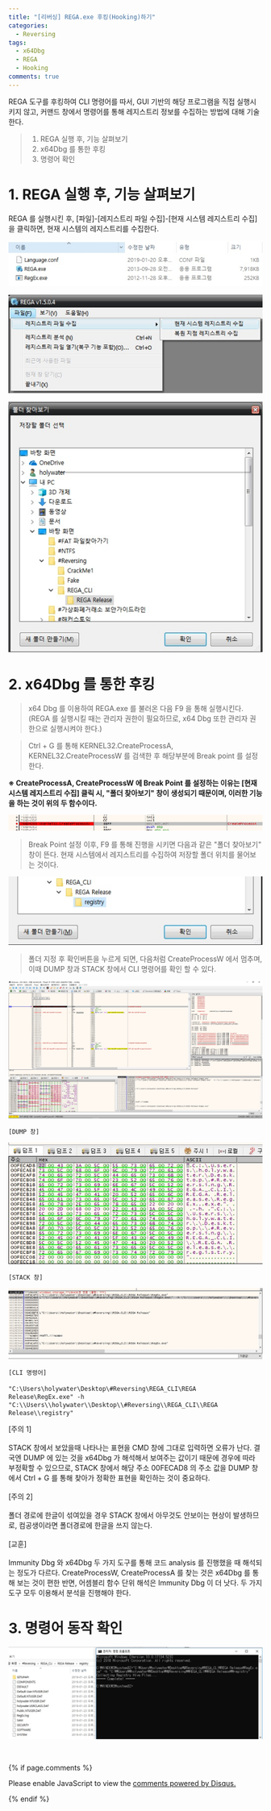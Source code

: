 ```yaml
---
title: "[리버싱] REGA.exe 후킹(Hooking)하기"
categories:
  - Reversing
tags:
  - x64Dbg
  - REGA
  - Hooking
comments: true
---
```


REGA 도구를 후킹하여 CLI 명령어를 따서, GUI 기반의 해당 프로그램을 직접 실행시키지 않고, 커맨드 창에서 명령어를 통해 레지스트리 정보를 수집하는 방법에 대해 기술한다.

> 1. REGA 실행 후, 기능 살펴보기
> 2. x64Dbg 를 통한 후킹
> 3. 명령어  확인

# 1. REGA 실행 후, 기능 살펴보기

REGA 를 실행시킨 후, [파일]-[레지스트리 파일 수집]-[현재 시스템 레지스트리 수집] 을 클릭하면, 현재 시스템의 레지스트리를 수집한다.

<center><p><img src="/assets/2019-01-23-post-REGA_CLI/1-1.jpg"></p></center>

<center><p><img src="/assets/2019-01-23-post-REGA_CLI/1-2.jpg"></p></center>

<center><p><img src="/assets/2019-01-23-post-REGA_CLI/1-3.jpg"></p></center>

# 2. x64Dbg 를 통한 후킹

> x64 Dbg 를 이용하여 REGA.exe 를 불러온 다음 F9 을 통해 실행시킨다.
(REGA 를 실행시킬 때는 관리자 권한이 필요하므로, x64 Dbg 또한 관리자 권한으로 실행시켜야 한다.)

> Ctrl + G 를 통해 KERNEL32.CreateProcessA, KERNEL32.CreateProcessW 를 검색한 후 해당부분에 Break point 를 설정한다.

**※ CreateProcessA, CreateProcessW 에 Break Point 를 설정하는 이유는 [현재 시스템 레지스트리 수집] 클릭 시, "폴더 찾아보기" 창이 생성되기 때문이며, 이러한 기능을 하는 것이 위의 두 함수이다.**

<center><p><img src="/assets/2019-01-23-post-REGA_CLI/2-2.jpg"></p></center>


> Break Point 설정 이후, F9 를 통해 진행을 시키면 다음과 같은 "폴더 찾아보기" 창이 뜬다. 현재 시스템에서 레지스트리를 수집하여 저장할 폴더 위치를 물어보는 것이다.

<center><p><img src="/assets/2019-01-23-post-REGA_CLI/2-3.jpg"></p></center>

> 폴더 지정 후 확인버튼을 누르게 되면, 다음처럼 CreateProcessW 에서 멈추며, 이때 DUMP 창과 STACK 창에서 CLI 명령어를 확인 할 수 있다.

<center><p><img src="/assets/2019-01-23-post-REGA_CLI/2-4.jpg"></p></center>

`[DUMP 창]`

<center><p><img src="/assets/2019-01-23-post-REGA_CLI/2-5.jpg"></p></center>

`[STACK 창]`

<center><p><img src="/assets/2019-01-23-post-REGA_CLI/2-6.jpg"></p></center>

```
[CLI 명령어]

"C:\Users\holywater\Desktop\#Reversing\REGA_CLI\REGA Release\RegEx.exe" -h "C:\\Users\\holywater\\Desktop\\#Reversing\\REGA_CLI\\REGA Release\\registry"
```

<div class="notice">
[주의 1]<br>
<br>
STACK 창에서 보았을때 나타나는 표현을 CMD 창에 그대로 입력하면 오류가 난다. 결국엔 DUMP 에 있는 것을 x64Dbg 가 해석해서 보여주는 값이기 때문에 경우에 따라 부정확할 수 있으므로, STACK 창에서 해당 주소 00FECAD8 의 주소 값을 DUMP 창에서 Ctrl + G 를 통해 찾아가 정확한 표현을 확인하는 것이 중요하다.
<br><br>
[주의 2]<br>
<br>
폴더 경로에 한글이 섞여있을 경우 STACK 창에서 아무것도 안보이는 현상이 발생하므로, 컴공생이라면 폴더경로에 한글을 쓰지 않는다.
<br><br>
[교훈]<br>
<br>
Immunity Dbg 와 x64Dbg 두 가지 도구를 통해 코드 analysis 를 진행했을 때 해석되는 정도가 다르다. CreateProcessW, CreateProcessA  를 찾는 것은 x64Dbg 를 통해 보는 것이 편한 반면, 어셈블리 함수 단위 해석은 Immunity Dbg 이 더 낫다. 두 가지 도구 모두 이용해서 분석을 진행해야 한다.
</div>

# 3. 명령어 동작 확인

<center><p><img src="/assets/2019-01-23-post-REGA_CLI/3.jpg"></p></center>

<br>

{% if page.comments %}

<div id="disqus_thread"></div>
<script>

/**
*  RECOMMENDED CONFIGURATION VARIABLES: EDIT AND UNCOMMENT THE SECTION BELOW TO INSERT DYNAMIC VALUES FROM YOUR PLATFORM OR CMS.
*  LEARN WHY DEFINING THESE VARIABLES IS IMPORTANT: https://disqus.com/admin/universalcode/#configuration-variables*/
/*
var disqus_config = function () {
this.page.url = PAGE_URL;  // Replace PAGE_URL with your page's canonical URL variable
this.page.identifier = PAGE_IDENTIFIER; // Replace PAGE_IDENTIFIER with your page's unique identifier variable
};
*/
(function() { // DON'T EDIT BELOW THIS LINE
var d = document, s = d.createElement('script');
s.src = 'https://https-c0msherl0ck-github-io.disqus.com/embed.js';
s.setAttribute('data-timestamp', +new Date());
(d.head || d.body).appendChild(s);
})();
</script>
<noscript>Please enable JavaScript to view the <a href="https://disqus.com/?ref_noscript">comments powered by Disqus.</a></noscript>
                            
{% endif %}

